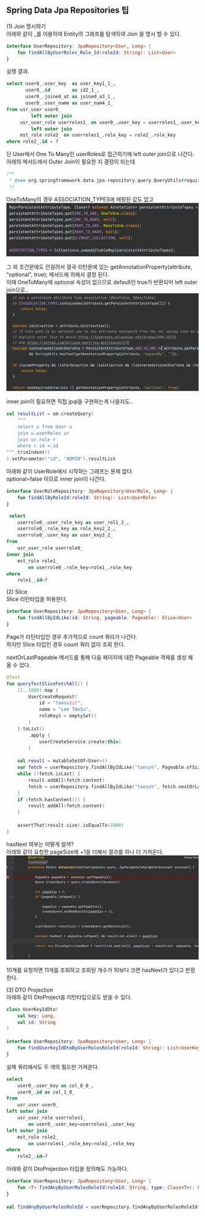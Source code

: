 ## Spring Data Jpa Repositories 팁

(1) Join 명시하기  
아래와 같이 _를 이용하여 Entity의 그래프를 탐색하여 Join 을 명시 할 수 있다.

```kotlin
interface UserRepository: JpaRepository<User, Long> {
    fun findAllByUserRoles_Role_Id(roleId: String): List<User>
}
```

실행 결과.

```sql
select user0_.user_key  as user_key1_1_,
       user0_.id        as id2_1_,
       user0_.joined_at as joined_a3_1_,
       user0_.user_name as user_nam4_1_
from usr_user user0_
         left outer join
     usr_user_role userroles1_ on user0_.user_key = userroles1_.user_key
         left outer join
     mst_role role2_ on userroles1_.role_key = role2_.role_key
where role2_.id = ?
```

단 User에서 One To Many인 userRoles로 접근하기에 left outer join으로 나간다.  
아래의 메서드에서 Outer Join이 필요한 지 결정이 되는데

```java
/**
 * @see org.springframework.data.jpa.repository.query.QueryUtils#requiresOuterJoin
 */
```

OneToMany의 경우 ASSOCIATION_TYPES에 매핑된 값도 없고   
![img_1.png](img_1.png)  

그 외 조건문에도 안걸려서 결국 리턴문에 있는 getAnnotationProperty(attribute, "optional", true); 메서드에 의해서 결정 된다.  
이때 OneToMany에 optional 속성이 없으므로 default인 true가 반환되어 left outer join으로..
![img.png](img.png)

inner join이 필요하면 직접 jpql을 구현하는게 나을지도..
```kotlin
val resultList = em.createQuery(
    """
    select u from User u
    join u.userRoles ur
    join ur.role r
    where r.id =:id
""".trimIndent()
).setParameter("id", "ADMIN").resultList
```

아래와 같이 UserRole에서 시작하는 그래프는 문제 없다.  
optional=false 이므로 inner join이 나간다.
```kotlin
interface UserRoleRepository: JpaRepository<UserRole, Long> {
    fun findAllByRoleId(roleId: String): List<UserRole>
}
```
```sql
 select
    userrole0_.user_role_key as user_rol1_2_,
    userrole0_.role_key as role_key2_2_,
    userrole0_.user_key as user_key3_2_ 
from
    usr_user_role userrole0_ 
inner join
    mst_role role1_ 
        on userrole0_.role_key=role1_.role_key 
where
    role1_.id=?
```

(2) Slice  
Slice 리턴타입을 허용한다.  
```kotlin
interface UserRepository: JpaRepository<User, Long> {
    fun findAllByIdLike(id: String, pageable: Pageable): Slice<User>
}
```  
Page가 리턴타입인 경우 추가적으로 count 쿼리가 나간다.  
하지만 Slice 타입인 경우 count 쿼리 없이 조회 한다.  

nextOrLastPageable 메서드를 통해 다음 페이지에 대한 Pageable 객체를 생성 해 올 수 있다.  
```kotlin
@Test
fun queryTestSliceFetchAll() {
    (1..1000).map {
        UserCreateRequest(
            id = "taesu$it",
            name = "Lee TAeSu",
            roleKeys = emptySet()
        )
    }.toList()
        .apply {
            userCreateService.create(this)
        }

    val result = mutableSetOf<User>()
    var fetch = userRepository.findAllByIdLike("taesu%", Pageable.ofSize(10))
    while (!fetch.isLast) {
        result.addAll(fetch.content)
        fetch = userRepository.findAllByIdLike("taesu%", fetch.nextOrLastPageable())
    }
    if (fetch.hasContent()) {
        result.addAll(fetch.content)
    }

    assertThat(result.size).isEqualTo(1000)
}
```

hasNext 여부는 어떻게 알까?  
아래와 같이 요청한 pageSize에 +1을 더해서 결과를 하나 더 가져온다.  
![img_2.png](img_2.png)

10개를 요청하면 11개를 조회하고 조회된 개수가 10보다 크면 hasNext가 있다고 판정한다.  


(3) DTO Projection  
아래와 같이 DtoProject을 리턴타입으로도 받을 수 있다.  
```kotlin
class UserKeyIdDto(
    val key: Long,
    val id: String
)

interface UserRepository: JpaRepository<User, Long> {
    fun findUserKeyIdDtoByUserRolesRoleId(roleId: String): List<UserKeyIdDto>
}
```
실제 쿼리에서도 두 개의 필드만 가져온다.  
```sql
select
    user0_.user_key as col_0_0_,
    user0_.id as col_1_0_ 
from
    usr_user user0_ 
left outer join
    usr_user_role userroles1_ 
        on user0_.user_key=userroles1_.user_key 
left outer join
    mst_role role2_ 
        on userroles1_.role_key=role2_.role_key 
where
    role2_.id=?

```
아래와 같이 DtoProjection 타입을 정의해도 가능하다.  
```kotlin
interface UserRepository: JpaRepository<User, Long> { 
    fun <T> findAnyByUserRolesRoleId(roleId: String, type: Class<T>): List<T>
}

val findAnyByUserRolesRoleId = userRepository.findAnyByUserRolesRoleId("ADMIN", UserKeyIdDto::class.java)
```